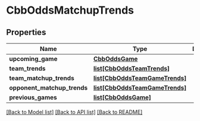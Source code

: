 # CbbOddsMatchupTrends

## Properties
Name | Type | Description | Notes
------------ | ------------- | ------------- | -------------
**upcoming_game** | [**CbbOddsGame**](CbbOddsGame.md) |  | [optional] 
**team_trends** | [**list[CbbOddsTeamTrends]**](CbbOddsTeamTrends.md) |  | [optional] 
**team_matchup_trends** | [**list[CbbOddsTeamGameTrends]**](CbbOddsTeamGameTrends.md) |  | [optional] 
**opponent_matchup_trends** | [**list[CbbOddsTeamGameTrends]**](CbbOddsTeamGameTrends.md) |  | [optional] 
**previous_games** | [**list[CbbOddsGame]**](CbbOddsGame.md) |  | [optional] 

[[Back to Model list]](../README.md#documentation-for-models) [[Back to API list]](../README.md#documentation-for-api-endpoints) [[Back to README]](../README.md)


